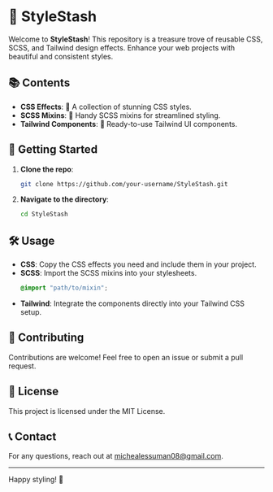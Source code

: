 # 🌟 StyleStash

Welcome to **StyleStash**! This repository is a treasure trove of reusable CSS, SCSS, and Tailwind design effects. Enhance your web projects with beautiful and consistent styles.

## 📚 Contents

- **CSS Effects**: 💅 A collection of stunning CSS styles.
- **SCSS Mixins**: 🎨 Handy SCSS mixins for streamlined styling.
- **Tailwind Components**: 🧩 Ready-to-use Tailwind UI components.

## 🚀 Getting Started

1. **Clone the repo**:
   ```bash
   git clone https://github.com/your-username/StyleStash.git
   ```
2. **Navigate to the directory**:
   ```bash
   cd StyleStash
   ```

## 🛠️ Usage

- **CSS**: Copy the CSS effects you need and include them in your project.
- **SCSS**: Import the SCSS mixins into your stylesheets.
  ```scss
  @import "path/to/mixin";
  ```
- **Tailwind**: Integrate the components directly into your Tailwind CSS setup.

## 🤝 Contributing

Contributions are welcome! Feel free to open an issue or submit a pull request.

## 📄 License

This project is licensed under the MIT License.

## 📞 Contact

For any questions, reach out at [michealessuman08@gmail.com](mailto:michealessuman08@gmail.com).

---

Happy styling! 🎉
